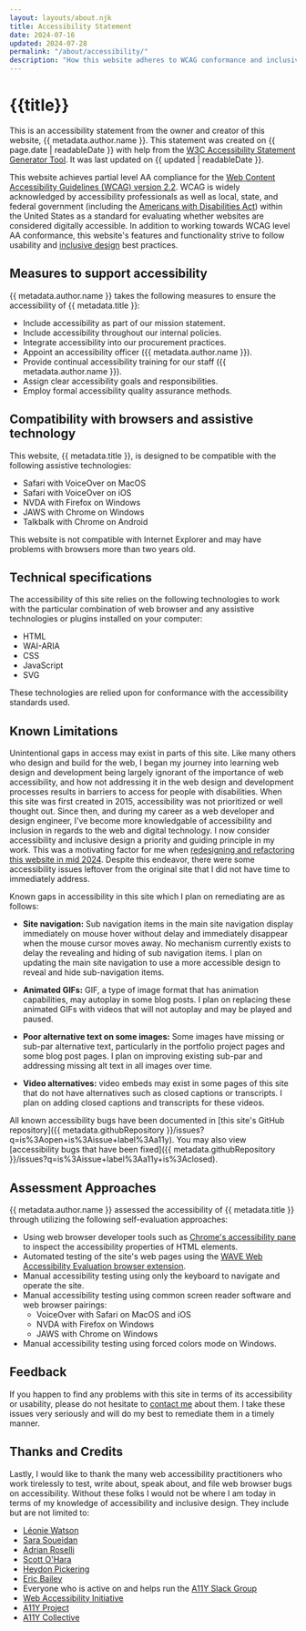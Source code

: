 ```yaml
---
layout: layouts/about.njk
title: Accessibility Statement
date: 2024-07-16
updated: 2024-07-28
permalink: "/about/accessibility/"
description: "How this website adheres to WCAG conformance and inclusive design best practices."
---
```


# {{title}}

This is an accessibility statement from the owner and creator of this website, {{ metadata.author.name }}. This statement was created on <time datetime="{{ page.date | htmlDateString }}">{{ page.date | readableDate }}</time> with help from the [W3C Accessibility Statement Generator Tool](https://www.w3.org/WAI/planning/statements/). It was last updated on <time datetime="{{ updated | htmlDateString}}">{{ updated | readableDate }}<time>.

This website achieves partial level AA compliance for the [Web Content Accessibility Guidelines (WCAG) version 2.2](https://www.w3.org/TR/WCAG22/). WCAG is widely acknowledged by accessibility professionals as well as local, state, and federal government (including the [Americans with Disabilities Act](https://www.ada.gov/resources/small-entity-compliance-guide/)) within the United States as a standard for evaluating whether websites are considered digitally accessible. In addition to working towards WCAG level AA conformance, this website's features and functionality strive to follow usability and [inclusive design](https://en.wikipedia.org/wiki/Inclusive_design) best practices.

## Measures to support accessibility

{{ metadata.author.name }} takes the following measures to ensure the accessibility of {{ metadata.title }}:

<ul>
  <li>Include accessibility as part of our mission statement.</li>
  <li>Include accessibility throughout our internal policies.</li>
  <li>Integrate accessibility into our procurement practices.</li>
  <li>Appoint an accessibility officer ({{ metadata.author.name }}).</li>
  <li>Provide continual accessibility training for our staff ({{ metadata.author.name }}).</li>
  <li>Assign clear accessibility goals and responsibilities.</li>
  <li>Employ formal accessibility quality assurance methods.</li>
</ul>

## Compatibility with browsers and assistive technology

This website, {{ metadata.title }}, is designed to be compatible with the following assistive technologies:

<ul>
  <li>Safari with VoiceOver on MacOS</li>
  <li>Safari with VoiceOver on iOS</li>
  <li>NVDA with Firefox on Windows</li>
  <li>JAWS with Chrome on Windows</li>
  <li>Talkbalk with Chrome on Android</li>
</ul>

This website is not compatible with Internet Explorer and may have problems with browsers more than two years old.

## Technical specifications

The accessibility of this site relies on the following technologies to work with the particular combination of web browser and any assistive technologies or plugins installed on your computer:

- HTML
- WAI-ARIA
- CSS
- JavaScript
- SVG

These technologies are relied upon for conformance with the accessibility standards used.

## Known Limitations

Unintentional gaps in access may exist in parts of this site. Like many others who design and build for the web, I began my journey into learning web design and development being largely ignorant of the importance of web accessibility, and how not addressing it in the web design and development processes results in barriers to access for people with disabilities. When this site was first created in 2015, accessibility was not prioritized or well thought out. Since then, and during my career as a web developer and design engineer, I've become more knowledgable of accessibility and inclusion in regards to the web and digital technology. I now consider accessibility and inclusive design a priority and guiding principle in my work. This was a motivating factor for me when [redesigning and refactoring this website in mid 2024](/blog/eleventy-migration-and-redesign/). Despite this endeavor, there were some accessibility issues leftover from the original site that I did not have time to immediately address.

Known gaps in accessibility in this site which I plan on remediating are as follows:

- **Site navigation:** Sub navigation items in the main site navigation display immediately on mouse hover without delay and immediately disappear when the mouse cursor moves away. No mechanism currently exists to delay the revealing and hiding of sub navigation items. I plan on updating the main site navigation to use a more accessible design to reveal and hide sub-navigation items.

- **Animated GIFs:** GIF, a type of image format that has animation capabilities, may autoplay in some blog posts. I plan on replacing these animated GIFs with videos that will not autoplay and may be played and paused.

- **Poor alternative text on some images:** Some images have missing or sub-par alternative text, particularly in the portfolio project pages and some blog post pages. I plan on improving existing sub-par and addressing missing alt text in all images over time.

- **Video alternatives:** video embeds may exist in some pages of this site that do not have alternatives such as closed captions or transcripts. I plan on adding closed captions and transcripts for these videos.

All known accessibility bugs have been documented in [this site's GitHub repository]({{ metadata.githubRepository }}/issues?q=is%3Aopen+is%3Aissue+label%3Aa11y). You may also view [accessibility bugs that have been fixed]({{ metadata.githubRepository }}/issues?q=is%3Aissue+label%3Aa11y+is%3Aclosed).

## Assessment Approaches

{{ metadata.author.name }} assessed the accessibility of {{ metadata.title }} through utilizing the following self-evaluation approaches:

- Using web browser developer tools such as [Chrome's accessibility pane](https://developer.chrome.com/docs/devtools/accessibility/reference#pane) to inspect the accessibility properties of HTML elements.
- Automated testing of the site's web pages using the [WAVE Web Accessibility  Evaluation browser extension](https://wave.webaim.org/).
- Manual accessibility testing using only the keyboard to navigate and operate the site.
- Manual accessibility testing using common screen reader software and web browser pairings:
  - VoiceOver with Safari on MacOS and iOS
  - NVDA with Firefox on Windows
  - JAWS with Chrome on Windows
- Manual accessibility testing using forced colors mode on Windows.

## Feedback

If you happen to find any problems with this site in terms of its accessibility or usability, please do not hesitate to [contact me](/contact/) about them. I take these issues very seriously and will do my best to remediate them in a timely manner.

## Thanks and Credits

Lastly, I would like to thank the many web accessibility practitioners who work tirelessly to test, write about, speak about, and file web browser bugs on accessibility. Without these folks I would not be where I am today in terms of my knowledge of accessibility and inclusive design. They include but are not limited to:

- [Léonie Watson](https://tink.uk/about-leonie/)
- [Sara Soueidan](https://www.sarasoueidan.com/)
- [Adrian Roselli](https://adrianroselli.com/)
- [Scott O'Hara](https://www.scottohara.me/)
- [Heydon Pickering](https://heydonworks.com/)
- [Eric Bailey](https://ericwbailey.design/)
- Everyone who is active on and helps run the [A11Y Slack Group](https://web-a11y.slack.com/)
- [Web Accessibility Initiative](https://www.w3.org/WAI/)
- [A11Y Project](https://www.a11yproject.com/)
- [A11Y Collective](https://www.a11y-collective.com/)
